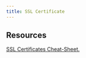 ```yaml
---
title: SSL Certificate
---
```


## Resources

[SSL Certificates Cheat-Sheet.](https://github.com/ChristianLempa/cheat-sheets/blob/main/misc/ssl-certs.md)